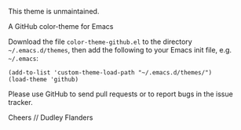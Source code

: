 This theme is unmaintained.

A GitHub color-theme for Emacs

Download the file `color-theme-github.el` to the directory `~/.emacs.d/themes`,
then add the following to  your Emacs init file, e.g. `~/.emacs`:

    (add-to-list 'custom-theme-load-path "~/.emacs.d/themes/")
    (load-theme 'github)

Please use GitHub to send pull requests or to report bugs in the issue tracker.

Cheers // Dudley Flanders
